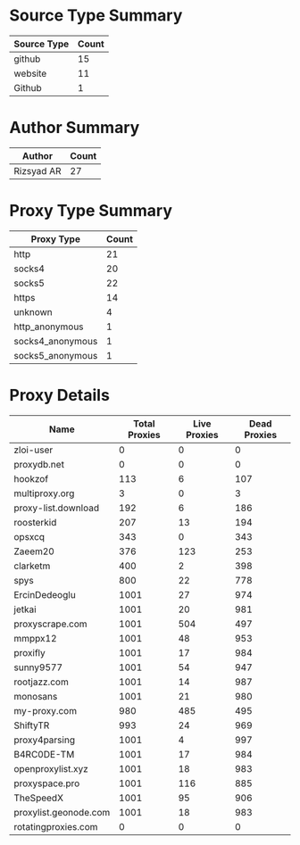 # Source Type Summary

| Source Type | Count |
|-------------|-------|
| github | 15 |
| website | 11 |
| Github | 1 |


# Author Summary

| Author | Count |
|--------|-------|
| Rizsyad AR | 27 |


# Proxy Type Summary

| Proxy Type | Count |
|------------|-------|
| http | 21 |
| socks4 | 20 |
| socks5 | 22 |
| https | 14 |
| unknown | 4 |
| http_anonymous | 1 |
| socks4_anonymous | 1 |
| socks5_anonymous | 1 |


# Proxy Details

| Name | Total Proxies | Live Proxies | Dead Proxies |
|------|---------------|--------------|---------------|
| zloi-user | 0 | 0 | 0 |
| proxydb.net | 0 | 0 | 0 |
| hookzof | 113 | 6 | 107 |
| multiproxy.org | 3 | 0 | 3 |
| proxy-list.download | 192 | 6 | 186 |
| roosterkid | 207 | 13 | 194 |
| opsxcq | 343 | 0 | 343 |
| Zaeem20 | 376 | 123 | 253 |
| clarketm | 400 | 2 | 398 |
| spys | 800 | 22 | 778 |
| ErcinDedeoglu | 1001 | 27 | 974 |
| jetkai | 1001 | 20 | 981 |
| proxyscrape.com | 1001 | 504 | 497 |
| mmppx12 | 1001 | 48 | 953 |
| proxifly | 1001 | 17 | 984 |
| sunny9577 | 1001 | 54 | 947 |
| rootjazz.com | 1001 | 14 | 987 |
| monosans | 1001 | 21 | 980 |
| my-proxy.com | 980 | 485 | 495 |
| ShiftyTR | 993 | 24 | 969 |
| proxy4parsing | 1001 | 4 | 997 |
| B4RC0DE-TM | 1001 | 17 | 984 |
| openproxylist.xyz | 1001 | 18 | 983 |
| proxyspace.pro | 1001 | 116 | 885 |
| TheSpeedX | 1001 | 95 | 906 |
| proxylist.geonode.com | 1001 | 18 | 983 |
| rotatingproxies.com | 0 | 0 | 0 |
